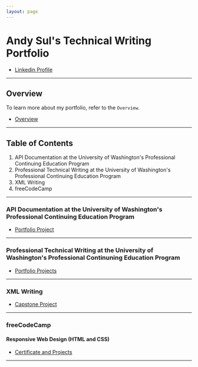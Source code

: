 ```yaml
---
layout: page
---
```


# Andy Sul's Technical Writing Portfolio

* [Linkedin Profile](https://www.linkedin.com/in/andysul/)

-------------------------

## Overview

To learn more about my portfolio, refer to the `Overview`.

* [Overview](overview.md)  

-------------------------

## **Table of Contents**

1. API Documentation at the University of Washington's Professional Continuing Education Program
2. Professional Technical Writing at the University of Washington's Professional Continuing Education Program
3. XML Writing
4. freeCodeCamp
   
-------------------------

### API Documentation at the University of Washington's Professional Continuing Education Program

* [Portfolio Project](UW_API/uw_api.md)

-------------------------

### Professional Technical Writing at the University of Washington's Professional Continuning Education Program

* [Portfolio Projects](UW_PTW/uw_ptw.md)

-------------------------

### XML Writing

* [Capstone Project](XML/xml_writing.md)

-------------------------

### freeCodeCamp 

#### Responsive Web Design (HTML and CSS) 

* [Certificate and Projects](https://www.freecodecamp.org/certification/skym97/responsive-web-design)

-------------------------
